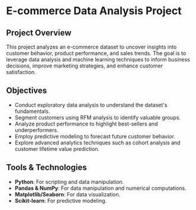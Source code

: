 # E-commerce Data Analysis Project

## Project Overview

This project analyzes an e-commerce dataset to uncover insights into customer behavior, product performance, and sales trends. The goal is to leverage data analysis and machine learning techniques to inform business decisions, improve marketing strategies, and enhance customer satisfaction.

## Objectives

- Conduct exploratory data analysis to understand the dataset's fundamentals.
- Segment customers using RFM analysis to identify valuable groups.
- Analyze product performance to highlight best-sellers and underperformers.
- Employ predictive modeling to forecast future customer behavior.
- Explore advanced analytics techniques such as cohort analysis and customer lifetime value prediction.

## Tools & Technologies

- **Python**: For scripting and data manipulation.
- **Pandas & NumPy**: For data manipulation and numerical computations.
- **Matplotlib/Seaborn**: For data visualization.
- **Scikit-learn**: For predictive modeling.

